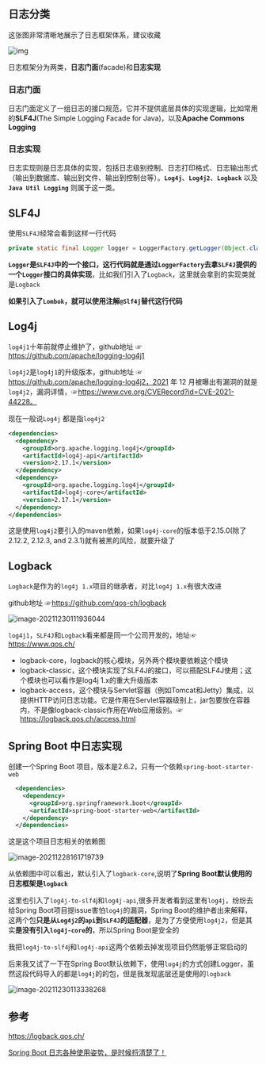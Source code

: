 

## 日志分类

这张图非常清晰地展示了日志框架体系，建议收藏

![img](https://gitee.com/SaulZ/img/raw/master/img/46f9eb50dfa3e14a5a7f58cf9dfb7301.png)

日志框架分为两类，**日志门面**(facade)和**日志实现**

### 日志门面

日志门面定义了一组日志的接口规范，它并不提供底层具体的实现逻辑，比如常用的**SLF4J**(The Simple Logging Facade for Java)，以及**Apache Commons Logging**

### 日志实现

日志实现则是日志具体的实现，包括日志级别控制、日志打印格式、日志输出形式（输出到数据库、输出到文件、输出到控制台等）。**`Log4j`**、**`Log4j2`**、**`Logback`** 以及 **`Java Util Logging`** 则属于这一类。

## SLF4J

使用`SLF4J`经常会看到这样一行代码

```java
private static final Logger logger = LoggerFactory.getLogger(Object.class);
```

**`Logger`是`SLF4J`中的一个接口，这行代码就是通过`LoggerFactory`去拿`SLF4J`提供的一个`Logger`接口的具体实现**，比如我们引入了`Logback`，这里就会拿到的实现类就是`Logback`

**如果引入了`Lombok`，就可以使用注解`@Slf4j`替代这行代码**

## Log4j 

`log4j1`十年前就停止维护了，github地址 ☞https://github.com/apache/logging-log4j1

`log4j2`是`log4j1`的升级版本，github地址 ☞ https://github.com/apache/logging-log4j2，2021 年 12 月被曝出有漏洞的就是`log4j2`，漏洞详情，☞https://www.cve.org/CVERecord?id=CVE-2021-44228。

现在一般说`Log4j` 都是指`log4j2`

```xml
<dependencies>
  <dependency>
    <groupId>org.apache.logging.log4j</groupId>
    <artifactId>log4j-api</artifactId>
    <version>2.17.1</version>
  </dependency>
  <dependency>
    <groupId>org.apache.logging.log4j</groupId>
    <artifactId>log4j-core</artifactId>
    <version>2.17.1</version>
  </dependency>
</dependencies>
```

这是使用`log4j2`要引入的maven依赖，如果`log4j-core`的版本低于2.15.0(除了2.12.2, 2.12.3, and 2.3.1)就有被黑的风险，就要升级了

## Logback

`Logback`是作为的`log4j 1.x`项目的继承者，对比`log4j 1.x`有很大改进

github地址 ☞https://github.com/qos-ch/logback

![image-20211230111936044](https://gitee.com/SaulZ/img/raw/master/img/image-20211230111936044.png)

`log4j1`，`SLF4J`和`Logback`看来都是同一个公司开发的，地址☞https://www.qos.ch/

- logback-core，logback的核心模块，另外两个模块要依赖这个模块
- logback-classic，这个模块实现了SLF4J的接口，可以搭配SLF4J使用；这个模块也可以看作是log4j 1.x的重大升级版本
- logback-access，这个模块与Servlet容器（例如Tomcat和Jetty）集成，以提供HTTP访问日志功能。它是作用在Servlet容器级别上，jar包要放在容器内，不是像logback-classic作用在Web应用级别。☞https://logback.qos.ch/access.html

## Spring Boot 中日志实现

创建一个Spring Boot 项目，版本是2.6.2，只有一个依赖`spring-boot-starter-web`

```xml
  <dependencies>
    <dependency>
      <groupId>org.springframework.boot</groupId>
      <artifactId>spring-boot-starter-web</artifactId>
    </dependency>
  </dependencies>
```

这是这个项目日志相关的依赖图

![image-20211228161719739](https://gitee.com/SaulZ/img/raw/master/img/image-20211228161719739.png)

从依赖图中可以看出，默认引入了`logback-core`,说明了**Spring Boot默认使用的日志框架是`logback`**

这里也引入了`log4j-to-slf4`j和`log4j-api`,很多开发者看到这里有`log4j`，纷纷去给Spring Boot项目提issue害怕`log4j`的漏洞，Spring Boot的维护者出来解释，这两个包**只是从`Log4j2`的`api`到`SLF4J`的适配器**，是为了方便使用`log4j2`，但是其实**是没有引入`log4j-core`的**，所以Spring Boot是安全的

我把`log4j-to-slf4`j和`log4j-api`这两个依赖去掉发现项目仍然能够正常启动的

后来我又试了一下在Spring Boot默认依赖下，使用`log4j`的方式创建Logger，虽然这段代码导入的都是`log4j`的的包，但是我发现底层还是使用的`logback`

![image-20211230113338268](https://gitee.com/SaulZ/img/raw/master/img/image-20211230113338268.png)

## 参考

https://logback.qos.ch/

[Spring Boot 日志各种使用姿势，是时候捋清楚了！](![https://www.cnblogs.com/lenve/p/14142244.html)


